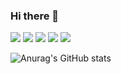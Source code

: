 ### Hi there 👋

<img src="https://img.shields.io/badge/Android-3DDC84?style=flat-square&logo=Android&logoColor=black"/> 
<img src="https://img.shields.io/badge/Git-F05032?style=flat-square&logo=GIT&logoColor=black"/> 
<img src="https://img.shields.io/badge/Java-007396?style=flat-square&logo=Java&logoColor=black"/> 
<img src="https://img.shields.io/badge/Kotlin-7F52FF?style=flat-square&logo=Kotlin&logoColor=black"/> 
<img src="https://cdn-icons-png.flaticon.com/128/4126/4126205.png?style=flat-square&logo=Kotlin&logoColor=black"/> 

![Anurag's GitHub stats](https://github-readme-stats.vercel.app/api?username=yeeun-yun97&show_icons=true&theme=radical)

<!--
[![Solved.ac프로필](http://mazassumnida.wtf/api/v2/generate_badge?boj=yyn9704)](https://solved.ac/yyn9704)






**yeeun-yun97/yeeun-yun97** is a ✨ _special_ ✨ repository because its `README.md` (this file) appears on your GitHub profile.

Here are some ideas to get you started:

- 🔭 I’m currently working on ...
- 🌱 I’m currently learning ...
- 👯 I’m looking to collaborate on ...
- 🤔 I’m looking for help with ...
- 💬 Ask me about ...
- 📫 How to reach me: ...
- 😄 Pronouns: ...
- ⚡ Fun fact: ...
-->

